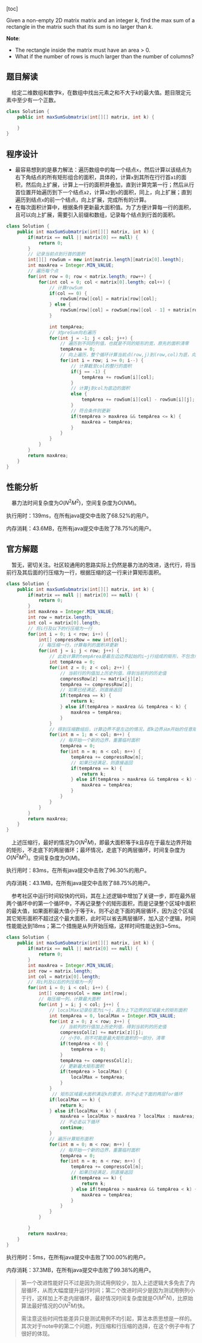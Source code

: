 [toc]

Given a non-empty 2D matrix matrix and an integer $k$, find the max sum of a rectangle in the matrix such that its sum is no larger than $k$.



**Note**:

* The rectangle inside the matrix must have an area > 0.
* What if the number of rows is much larger than the number of columns?



## 题目解读

&emsp;给定二维数组和数字$k$，在数组中找出元素之和不大于$k$的最大值。题目限定元素中至少有一个正数。

```java
class Solution {
    public int maxSumSubmatrix(int[][] matrix, int k) {
        
    }
}
```

## 程序设计

* 最容易想到的是暴力解法：遍历数组中的每一个结点`x`，然后计算以该结点为右下角结点的所有矩形组合的面积，具体的，计算`x`到其所在行行首`a1`的面积，然后向上扩展，计算上一行的面积并叠加，直到计算完第一行；然后从行首位置开始遍历到下一个结点`a2`，计算`a2`到`x`的面积，同上，向上扩展；直到遍历到结点`x`的前一个结点，向上扩展，完成所有的计算。
* 在每次面积计算中，根据条件更新最大面积值。为了方便计算每一行的面积，且可以向上扩展，需要引入前缀和数组，记录每个结点到行首的面积。

```java
class Solution {
    public int maxSumSubmatrix(int[][] matrix, int k) {
        if(matrix == null || matrix[0] == null) {
            return 0;
        }
        // 记录当前点到行首的面积
        int[][] rowSum = new int[matrix.length][matrix[0].length];
        int maxArea = Integer.MIN_VALUE;
        // 遍历每个点
        for(int row = 0; row < matrix.length; row++) {
            for(int col = 0; col < matrix[0].length; col++) {
                // 计算rowSum
                if(col == 0) {
                    rowSum[row][col] = matrix[row][col];
                } else {
                    rowSum[row][col] = rowSum[row][col - 1] + matrix[row][col];
                }
                
                int tempArea;
                // 对preSum向右遍历
                for(int j = -1; j < col; j++) {
                    // 遍历到不同的列值，也就是不同的矩形的宽，原先的面积清零
                    tempArea = 0;
                    // 向上遍历，整个循环计算当前点(row,j)到(row,col)为底，向上扩展的矩形的界面积
                    for(int i = row; i >= 0; i--) {
                        // 计算截至col的整行的面积
                        if(j == -1) {
                            tempArea += rowSum[i][col];
                        } 
                        // 计算j到col为底边的面积
                        else {
                            tempArea += rowSum[i][col] - rowSum[i][j];
                        }
                        // 符合条件则更新
                        if(tempArea > maxArea && tempArea <= k) {
                            maxArea = tempArea;
                        }
                    }
                }
            }
        }
        return maxArea;
    }
}
```

## 性能分析

&emsp;暴力法时间复杂度为$O(N^2M^2)$，空间复杂度为$O(NM)$。

执行用时：139ms，在所有java提交中击败了68.52%的用户。

内存消耗：43.6MB，在所有java提交中击败了78.75%的用户。

## 官方解题

&emsp;暂无，密切关注。社区较通用的思路实际上仍然是暴力法的改进，迭代行，将当前行及其后面的行压缩为一行，根据压缩的这一行来计算矩形面积。

```java
class Solution {
    public int maxSumSubmatrix(int[][] matrix, int k) {
        if(matrix == null || matrix[0] == null) {
            return 0;
        }
        int maxArea = Integer.MIN_VALUE;
        int row = matrix.length;
        int col = matrix[0].length;
        // 将i行及以下的行压缩为一行
        for(int i = 0; i < row; i++) {
            int[] compressRow = new int[col];
            // 每压缩一行，计算每列的面积并更新
            for(int j = i; j < row; j++) {
                // 此处计算的tempArea是最左边边界起始的i~j行组成的矩形，不包含所有情况
                int tempArea = 0;
                for(int z = 0; z < col; z++) {
                    // 当前行的列值加上历史列值，得到当前列的历史值
                    compressRow[z] += matrix[j][z];
                    tempArea += compressRow[z];
                    // 如果已经满足，则直接返回
                    if(tempArea == k) {
                        return k;
                    } else if(tempArea > maxArea && tempArea < k) {
                        maxArea = tempArea;
                    }
                }
                // 得到压缩数组后，计算边界不是左边的情况，即k边界从m开始的任意矩形
                for(int m = 1; m < col; m++) {
                    // 每开始一个新的边界，重置临时面积
                    tempArea = 0;
                    for(int n = m; n < col; n++) {
                        tempArea += compressRow[n];
                        // 如果已经满足，则直接返回
                        if(tempArea == k) {
                            return k;
                        } else if(tempArea > maxArea && tempArea < k) {
                            maxArea = tempArea;
                        }
                    }
                }
            }
        }
        return maxArea;
    }
}
```

&emsp;上述压缩行，最好的情况为$O(N^2M)$，即最大面积等于$k$且存在于最左边界开始的矩形，不走底下的两层循环；最坏情况，走底下的两层循环，时间复杂度为$O(N^2M^2)$。空间复杂度为$O(M)$。

执行用时：83ms，在所有java提交中击败了96.30%的用户。

内存消耗：43.1MB，在所有java提交中击败了88.75%的用户。

&emsp;参考社区中运行时间较快的代码，其在上述逻辑中增加了关键一步，即在最外层两个循环中的第一个循环中，不再记录整个的矩形面积，而是记录整个区域中面积的最大值，如果面积最大值小于等于$k$，则不必走下面的两层循环，因为这个区域其它矩形面积不超过这个最大面积，此时可以省去两层循环，加入这个逻辑，时间性能能达到18ms；第二个措施是从列开始压缩，这样时间性能达到3~5ms。

```java
class Solution {
    public int maxSumSubmatrix(int[][] matrix, int k) {
        if(matrix == null || matrix[0] == null) {
            return 0;
        }
        int maxArea = Integer.MIN_VALUE;
        int row = matrix.length;
        int col = matrix[0].length;
        // 将i列及以后的列压缩为一列
        for(int i = 0; i < col; i++) {
            int[] compressCol = new int[row];
            // 每压缩一列，计算最大面积
            for(int j = i; j < col; j++) {
                // localMax记录在宽为i～j，高为上下边界的区域最大的矩形面积
                int tempArea = 0, localMax = Integer.MIN_VALUE;
                for(int z = 0; z < row; z++) {
                    // 当前列的行值加上历史列值，得到当前列的历史值
                    compressCol[z] += matrix[z][j];
                    // 小于0，则不可能是最大矩形面积的一部分，清零
                    if(tempArea < 0) {
                        tempArea = 0;
                    }
                    tempArea += compressCol[z];
                    // 更新最大矩形面积
                    if(tempArea > localMax) {
                        localMax = tempArea;
                    }
                }
                 // 矩形区域最大面积满足k的要求，则不必走下面的两层for循环
                if(localMax == k) {
                    return k;
                } else if(localMax < k) {
                    maxArea = localMax > maxArea ? localMax : maxArea;
                    // 不必走以下循环
                    continue;
                }
                // 遍历计算矩形面积
                for(int m = 0; m < row; m++) {
                    // 每开始一个新的边界，重置临时面积
                    tempArea = 0;
                    for(int n = m; n < row; n++) {
                        tempArea += compressCol[n];
                        // 如果已经满足，则直接返回
                        if(tempArea == k) {
                            return k;
                        } else if(tempArea > maxArea && tempArea < k) {
                            maxArea = tempArea;
                        }
                    }
                }
            }

        }
        return maxArea;
    }
}
```
执行用时：5ms，在所有java提交中击败了100.00%的用户。

内存消耗：37.3MB，在所有java提交中击败了99.38%的用户。

> 第一个改进性能好只不过是因为测试用例较少，加入上述逻辑大多免去了内层循环，从而大幅度提升运行时间；第二个改进时间少是因为测试用例列小于行，这样加上不走内层循环，最好情况时间复杂度就是$O(M^2N)$，比原始算法最好情况的$O(N^2M)$快。
>
> 需注意这些时间性能差异只是测试用例不均引起，算法本质思想是一样的。其次对于note中的第二个问题，列压缩和行压缩的选择，在这个例子中有了很好的体现。

